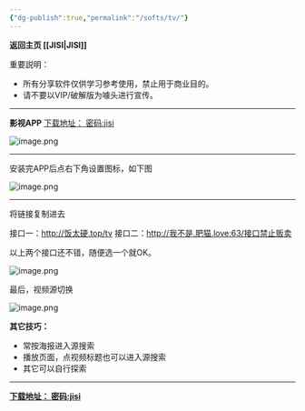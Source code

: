 ```yaml
---
{"dg-publish":true,"permalink":"/softs/tv/"}
---
```



**返回主页 [[JISI\|JISI]]**

重要説明：
- 所有分享软件仅供学习参考使用，禁止用于商业目的。
- 请不要以VIP/破解版为噱头进行宣传。

---
**影视APP**
[下载地址： 密码:jisi](https://jisi.lanzout.com/b012v17ve)

![image.png](https://img.jisicn.ml/img/202306162217551.png)

---

安装完APP后点右下角设置图标，如下图

![image.png](https://img.jisicn.ml/img/202306162226998.png)

---

将链接复制进去

接口一：http://饭太硬.top/tv
接口二：http://我不是.肥猫.love:63/接口禁止贩卖

以上两个接口还不错，随便选一个就OK。

![image.png](https://img.jisicn.ml/img/202306162225652.png)


最后，视频源切换

![image.png](https://img.jisicn.ml/img/202306162231603.png)

**其它技巧：**
- 常按海报进入源搜索
- 播放页面，点视频标题也可以进入源搜索
- 其它可以自行探索

---

**[下载地址： 密码:jisi](https://jisi.lanzout.com/b012v17ve)**

